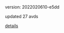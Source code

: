 version: 2022020610-e5dd

updated 27 avds

[details](https://github.com/0x74f917491bfa7ebfa379/ali_avd_db/blob/master/change_log/2022/02/06/10/e5dd.txt)